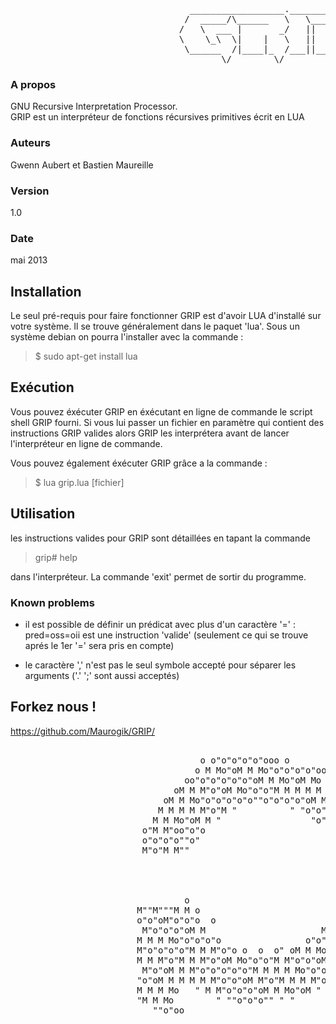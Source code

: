 <pre>
								  __________________._____________ 
								 /  _____/\______   \   \______   \
								/   \  ___ |       _/   ||     ___/
								\    \_\  \|    |   \   ||    |    
								 \______  /|____|_  /___||____|    
								        \/        \/            
</pre>

### A propos
GNU Recursive Interpretation Processor.<br>
GRIP est un interpréteur de fonctions récursives primitives écrit en LUA

### Auteurs
Gwenn Aubert et Bastien Maureille

### Version
1.0

### Date
mai 2013


Installation
------------

Le seul pré-requis pour faire fonctionner GRIP est d'avoir LUA d'installé
sur votre système. Il se trouve généralement dans le paquet 'lua'.
Sous un système debian on pourra l'installer avec la commande :
>  $ sudo apt-get install lua
  
  
Exécution
---------

Vous pouvez éxécuter GRIP en éxécutant en ligne de commande le script shell 
GRIP fourni. Si vous lui passer un fichier en paramètre qui contient des
instructions GRIP valides alors GRIP les interprétera avant de lancer 
l'interpréteur en ligne de commande.

Vous pouvez également éxécuter GRIP grâce a la commande :
>  $ lua grip.lua [fichier]
  

Utilisation
-----------
les instructions valides pour GRIP sont détaillées en tapant la commande 
> grip# help

dans l'interpréteur. La commande 'exit' permet de sortir du programme.


### Known problems

- il est possible de définir un prédicat avec plus d'un caractère '=' :
  pred=oss=oii est une instruction 'valide' (seulement ce qui se trouve aprés le 1er '=' sera pris en compte)


- le caractère ',' n'est pas le seul symbole accepté pour séparer les arguments ('.' ';' sont aussi acceptés) 



Forkez nous !
-------------

https://github.com/Maurogik/GRIP/






<pre>

  		 			                o o"o"o"o"o"ooo o
		        			 	   o M Mo"oM M Mo"o"o"o"o"ooo
			 			         oo"o"o"o"o"o"oM M Mo"oM Mo M M
			 			       oM M M"o"oM Mo"o"o"M M M M M M"o"oo
			 			     oM M Mo"o"o"o"o"o""o"o"o"o"oM Mo"o"o"oo
			 			    M M M M M"o"M "          " "o"o"o"M Mo"oo
			 			   M M Mo"oM M "                 "o"oM M M M M
			 			 o"M M"oo"o"o                       "o"oM M"o"o
			 			 o"o"o"o""o"                        "o"o"oM M"o"
			 			 M"o"M M""                            M M M M Mo
			 			                                       "oM Mo"o"o
			 			                                       M M M Mo"o
			 			                                       o"o"o"o"o"
 			 			                                       M"o"M M"o
 			 			         o                             Mo"oM M M
			 			M""M"""M M o                          "o"o"o"o"o"
			 			o"o"oM"o"o"o  o                     "o"M M M"oM
			 			 M"o"o"o"oM M                      M M M"o"o"o"
			 			M M M Mo"o"o"o"o                o"o"o"M M Mo"o
 			 			M"o"o"o"o"M M M"o"o o  o  o" oM M Mo"o"o"o"o
			 			M M M"o"M M M"o"oM Mo"o"o"M M"o"o"oM M M"o"
			 			 M"o"oM M M"o"o"o"o"o"M M M M Mo"o"o"oM M
			 			"o"oM M M M M M"o"o"oM M"o"M M M M"o"o"
 			 			M M M Mo   " M M"o"o"o"oM M Mo"oM "
 			  			"M M Mo        " ""o"o"o"" " "
 			 			   ""o"oo


</pre>
